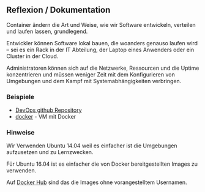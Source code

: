 ﻿Reflexion / Dokumentation
-------------------------

Container ändern die Art und Weise, wie wir Software entwickeln, verteilen und laufen lassen, grundlegend.

Entwickler können Software lokal bauen, die woanders genauso laufen wird – sei es ein Rack in der IT Abteilung,
der Laptop eines Anwenders oder ein Cluster in der Cloud. 

Administratoren können sich auf die Netzwerke, Ressourcen und die Uptime konzentrieren und müssen weniger Zeit mit dem Konfigurieren von Umgebungen und dem Kampf mit Systemabhängigkeiten verbringen.

### Beispiele

* [DevOps github Repository](https://github.com/mc-b/devops) 
* [docker](https://github.com/mc-b/devops/tree/master/docker) - VM mit Docker

### Hinweise

Wir Verwenden Ubuntu 14.04 weil es einfacher ist die Umgebungen aufzusetzen und zu Lernzwecken.

Für Ubuntu 16.04 ist es einfacher die von Docker bereitgestellten Images zu verwenden.

Auf [Docker Hub](https://hub.docker.com/explore/) sind das die Images ohne vorangestelltem Usernamen.

